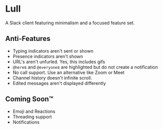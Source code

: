 # Lull

A Slack client featuring minimalism and a focused feature set.

## Anti-Features

- Typing indicators aren't sent or shown
- Presence indicators aren't shown
- URL's aren't unfurled. Yes, this includes gifs
- `@here`s and `@everyone`s are highlighted but do not create a notification
- No call support. Use an alternative like Zoom or Meet
- Channel history doesn't infinite scroll.
- Edited messages aren't displayed differently

## Coming Soon™

- Emoji and Reactions
- Threading support
- Notifications
